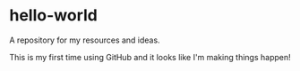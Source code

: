 # hello-world
A repository for my resources and ideas.

This is my first time using GitHub and it looks like I'm making things happen!
